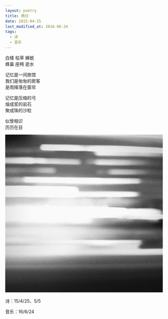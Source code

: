 ```yaml
---
layout: poetry
title: 燕归
date: 2015-04-25
last_modified_at: 2016-06-24
tags:
  - 诗
  - 音乐
---
```


白矮 枯草 蝉蜕<br>
蜂巢 座椅 逝水

记忆是一间旅馆<br>
我们是匆匆的房客<br>
是雨降落在窗帘<br>

记忆是压缩的弓<br>
熔成浆的岩石<br>
聚成珠的沙粒

似曾相识<br>
历历在目

![](/assets/img/deja_vu.jpg)

诗：15/4/25、5/5

音乐：16/6/24

